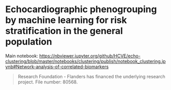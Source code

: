 # Echocardiographic phenogrouping by machine learning for risk stratification in the general population

Main notebook: https://nbviewer.jupyter.org/github/HCVE/echo-clustering/blob/master/notebooks/clustering/publish/notebook_clustering.ipynb#Network-analysis-of-correlated-biomarkers


> Research Foundation - Flanders has financed the underlying research project. File number: 80568.
